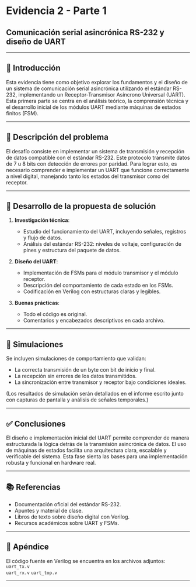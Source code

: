 # Evidencia 2 - Parte 1  
## Comunicación serial asincrónica RS-232 y diseño de UART

---

## 📘 Introducción

Esta evidencia tiene como objetivo explorar los fundamentos y el diseño de un sistema de comunicación serial asincrónica utilizando el estándar RS-232, implementando un Receptor-Transmisor Asíncrono Universal (UART). Esta primera parte se centra en el análisis teórico, la comprensión técnica y el desarrollo inicial de los módulos UART mediante máquinas de estados finitos (FSM).

---

## 📌 Descripción del problema

El desafío consiste en implementar un sistema de transmisión y recepción de datos compatible con el estándar RS-232. Este protocolo transmite datos de 7 u 8 bits con detección de errores por paridad. Para lograr esto, es necesario comprender e implementar un UART que funcione correctamente a nivel digital, manejando tanto los estados del transmisor como del receptor.

---

## 🧠 Desarrollo de la propuesta de solución

1. **Investigación técnica**:
   - Estudio del funcionamiento del UART, incluyendo señales, registros y flujo de datos.
   - Análisis del estándar RS-232: niveles de voltaje, configuración de pines y estructura del paquete de datos.

2. **Diseño del UART**:
   - Implementación de FSMs para el módulo transmisor y el módulo receptor.
   - Descripción del comportamiento de cada estado en los FSMs.
   - Codificación en Verilog con estructuras claras y legibles.

3. **Buenas prácticas**:
   - Todo el código es original.
   - Comentarios y encabezados descriptivos en cada archivo.

---

## 🧪 Simulaciones

Se incluyen simulaciones de comportamiento que validan:
- La correcta transmisión de un byte con bit de inicio y final.
- La recepción sin errores de los datos transmitidos.
- La sincronización entre transmisor y receptor bajo condiciones ideales.

(Los resultados de simulación serán detallados en el informe escrito junto con capturas de pantalla y análisis de señales temporales.)

---

## ✅ Conclusiones

El diseño e implementación inicial del UART permite comprender de manera estructurada la lógica detrás de la transmisión asincrónica de datos. El uso de máquinas de estados facilita una arquitectura clara, escalable y verificable del sistema. Esta fase sienta las bases para una implementación robusta y funcional en hardware real.

---

## 📚 Referencias

- Documentación oficial del estándar RS-232.
- Apuntes y material de clase.
- Libros de texto sobre diseño digital con Verilog.
- Recursos académicos sobre UART y FSMs.

---

## 📎 Apéndice

El código fuente en Verilog se encuentra en los archivos adjuntos:  
`uart_tx.v`  
`uart_rx.v`
`uart_top.v`

---
